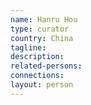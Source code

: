 ```yaml
---
name: Hanru Hou
type: curator
country: China
tagline:
description:
related-persons:
connections:
layout: person
---
```


